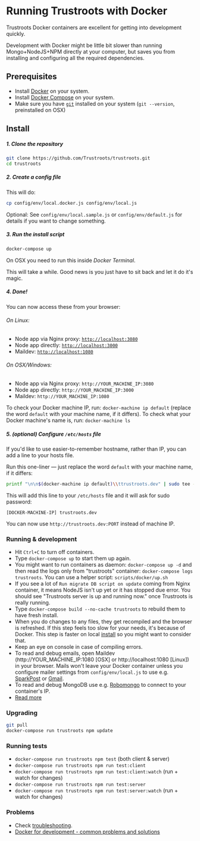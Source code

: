 # Running Trustroots with Docker

Trustroots Docker containers are excellent for getting into development quickly.

Development with Docker might be little bit slower than running Mongo+NodeJS+NPM directly at your computer, but saves you from installing and configuring all the required dependencies.


## Prerequisites

* Install [Docker](https://www.docker.com/) on your system.
* Install [Docker Compose](http://docs.docker.com/compose/) on your system.
* Make sure you have [`git`](http://git-scm.com/) installed on your system (`git --version`, preinstalled on OSX)


## Install

##### 1. Clone the repository

```bash
git clone https://github.com/Trustroots/trustroots.git
cd trustroots
```


##### 2. Create a config file

This will do:
```bash
cp config/env/local.docker.js config/env/local.js
```

Optional: See `config/env/local.sample.js` or `config/env/default.js` for details if you want to change something.


##### 3. Run the install script

```bash
docker-compose up
```

On OSX you need to run this inside _Docker Terminal_.

This will take a while. Good news is you just have to sit back and let it do it's magic.


##### 4. Done!

You can now access these from your browser:

###### On Linux:
* Node app via Nginx proxy: [`http://localhost:3080`](http://localhost:3080)
* Node app directly: [`http://localhost:3000`](http://localhost:3000)
* Maildev: [`http://localhost:1080`](http://localhost:1080)

###### On OSX/Windows:
* Node app via Nginx proxy: `http://YOUR_MACHINE_IP:3080`
* Node app directly: `http://YOUR_MACHINE_IP:3000`
* Maildev: `http://YOUR_MACHINE_IP:1080`

To check your Docker machine IP, run: `docker-machine ip default` (replace the word `default` with your machine name, if it differs). To check what your Docker machine's name is, run: `docker-machine ls`


##### 5. (optional) Configure `/etc/hosts` file

If you'd like to use easier-to-remember hostname, rather than IP, you can add a line to your hosts file.

Run this one-liner — just replace the word `default` with your machine name, if it differs:
```bash
printf "\n\n$(docker-machine ip default)\\ttrustroots.dev" | sudo tee -a /etc/hosts > /dev/null
```

This will add this line to your `/etc/hosts` file and it will ask for sudo password:

```
[DOCKER-MACHINE-IP]	trustroots.dev
```

You can now use `http://trustroots.dev:PORT` instead of machine IP.


### Running & development

- Hit `Ctrl+C` to turn off containers.
- Type `docker-compose up` to start them up again.
- You might want to run containers as daemon: `docker-compose up -d` and then read the logs only from "trustroots" container: `docker-compose logs trustroots`. You can use a helper script: `scripts/docker/up.sh`
- If you see a lot of `Run migrate DB script on update` coming from Nginx container, it means NodeJS isn't up yet or it has stopped due error. You should see "Trustroots server is up and running now." once Trustroots is really running.
- Type `docker-compose build --no-cache trustroots` to rebuild them to have fresh install.
- When you do changes to any files, they get recompiled and the browser is refreshed. If this step feels too slow for your needs, it's because of Docker. This step is faster on local [install](INSTALL.md) so you might want to consider that.
- Keep an eye on console in case of compiling errors.
- To read and debug emails, open Maildev (http://YOUR_MACHINE_IP:1080 [OSX] or http://localhost:1080 [Linux]) in your browser. Mails won't leave your Docker container unless you configure mailer settings from `config/env/local.js` to use e.g. [SparkPost](https://www.sparkpost.com/) or [Gmail](https://support.google.com/a/answer/176600?hl=en).
- To read and debug MongoDB use e.g. [Robomongo](https://robomongo.org/) to connect to your container's IP.
- [Read more](https://github.com/Trustroots/trustroots/wiki/Development)


### Upgrading

```bash
git pull
docker-compose run trustroots npm update
```


### Running tests

- `docker-compose run trustroots npm test` (both client & server)
- `docker-compose run trustroots npm run test:client`
- `docker-compose run trustroots npm run test:client:watch` (run + watch for changes)
- `docker-compose run trustroots npm run test:server`
- `docker-compose run trustroots npm run test:server:watch` (run + watch for changes)


### Problems

- Check [troubleshooting](https://github.com/Trustroots/trustroots/wiki/Troubleshooting).
- [Docker for development - common problems and solutions](https://medium.com/@rdsubhas/docker-for-development-common-problems-and-solutions-95b25cae41eb)
